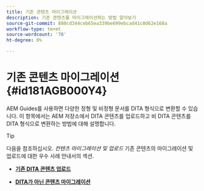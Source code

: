 ```yaml
---
title: 기존 콘텐츠 마이그레이션
description: 기존 콘텐츠를 마이그레이션하는 방법 알아보기
source-git-commit: 880cd344ceb65ea339be699ebcad41c0d62e168a
workflow-type: tm+mt
source-wordcount: '78'
ht-degree: 0%

---
```


# 기존 콘텐츠 마이그레이션 {#id181AGB000Y4}

AEM Guides를 사용하면 다양한 정형 및 비정형 문서를 DITA 형식으로 변환할 수 있습니다. 이 항목에서는 AEM 저장소에서 DITA 콘텐츠를 업로드하고 비 DITA 콘텐츠를 DITA 형식으로 변환하는 방법에 대해 설명합니다.

>[!TIP]
>
> 다음을 참조하십시오. *컨텐츠 마이그레이션 및 업로드* 기존 콘텐츠의 마이그레이션 및 업로드에 대한 우수 사례 안내서의 섹션.

- **[기존 DITA 콘텐츠 업로드](migrate-content-upload-existing-dita-content.md)**

- **[DITA가 아닌 콘텐츠 마이그레이션](migrate-content-non-dita.md)**
